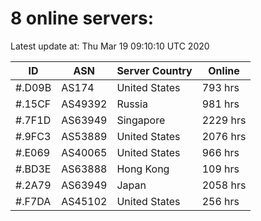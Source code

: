 # 8 online servers:

Latest update at: Thu Mar 19 09:10:10 UTC 2020

| ID | ASN | Server Country | Online |
| -- | --- | -------------- | ------ |
| #.D09B | AS174 | United States | 793 hrs |
| #.15CF | AS49392 | Russia | 981 hrs |
| #.7F1D | AS63949 | Singapore | 2229 hrs |
| #.9FC3 | AS53889 | United States | 2076 hrs |
| #.E069 | AS40065 | United States | 966 hrs |
| #.BD3E | AS63888 | Hong Kong | 109 hrs |
| #.2A79 | AS63949 | Japan | 2058 hrs |
| #.F7DA | AS45102 | United States | 256 hrs |

